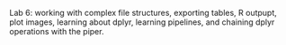 Lab 6: working with complex file structures, exporting tables, R outpupt, plot images, learning about dplyr, learning pipelines, and chaining dplyr operations with the piper.